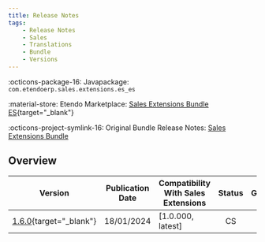 ```yaml
---
title: Release Notes
tags:
    - Release Notes
    - Sales
    - Translations
    - Bundle
    - Versions
---
```


:octicons-package-16: Javapackage: `com.etendoerp.sales.extensions.es_es`

:material-store: Etendo Marketplace:  [Sales Extensions Bundle ES](https://marketplace.etendo.cloud/?#/product-details?module=32AF7995603A4CCBB68FE24DDD8536D7){target="_blank"}

:octicons-project-symlink-16: Original Bundle Release Notes: [Sales Extensions Bundle](/whats-new/release-notes/etendo-classic/bundles/sales-extensions/release-notes/)

## Overview

| Version | Publication Date | Compatibility With Sales Extensions | Status | GitHub |
| --- | --- | --- | :----: | :----: |
| [1.6.0](https://github.com/etendosoftware/com.etendoerp.sales.extensions.es_es/releases/tag/1.6.0){target="_blank"} | 18/01/2024 | [1.0.000, latest] | CS | :white_check_mark: |